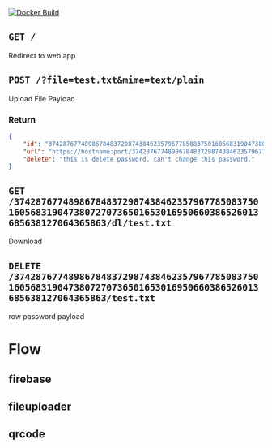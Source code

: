 [![Docker Build](https://github.com/8128-33550336/fileuploader/actions/workflows/build.yml/badge.svg?event=push)](https://github.com/8128-33550336/fileuploader/actions/workflows/build.yml)
## `GET /`
Redirect to web.app

## `POST /?file=test.txt&mime=text/plain`
Upload
File Payload
### Return 
```json
{
    "id": "3742876774898678483729874384623579677850837501605683190473807270736501653016950660386526013685638127064365863",
    "url": "https://hostname:port/3742876774898678483729874384623579677850837/test.txt",
    "delete": "this is delete password. can't change this password."
}
```

## `GET /3742876774898678483729874384623579677850837501605683190473807270736501653016950660386526013685638127064365863/dl/test.txt`
Download

## `DELETE /3742876774898678483729874384623579677850837501605683190473807270736501653016950660386526013685638127064365863/test.txt`
row password payload

# Flow

## firebase

## fileuploader

## qrcode
